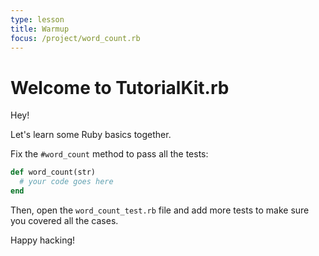 ```yaml
---
type: lesson
title: Warmup
focus: /project/word_count.rb
---
```


# Welcome to TutorialKit.rb

Hey!

Let's learn some Ruby basics together.

Fix the `#word_count` method to pass all the tests:

```rb add={2}
def word_count(str)
  # your code goes here
end
```

Then, open the `word_count_test.rb` file and add more tests to make sure you covered
all the cases.

Happy hacking!
